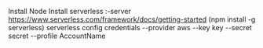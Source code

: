 Install Node
Install serverless :-server https://www.serverless.com/framework/docs/getting-started (npm install -g serverless) 
serverless config credentials --provider aws --key key --secret secret --profile AccountName
